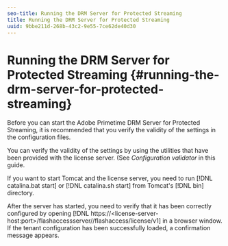 ```yaml
---
seo-title: Running the DRM Server for Protected Streaming
title: Running the DRM Server for Protected Streaming
uuid: 9bbe211d-268b-43c2-9e55-7ce62de40d30
---
```


# Running the DRM Server for Protected Streaming {#running-the-drm-server-for-protected-streaming}

Before you can start the Adobe Primetime DRM Server for Protected Streaming, it is recommended that you verify the validity of the settings in the configuration files.

You can verify the validity of the settings by using the utilities that have been provided with the license server. (See *Configuration validator* in this guide.

If you want to start Tomcat and the license server, you need to run [!DNL catalina.bat start] or [!DNL catalina.sh start] from Tomcat's [!DNL bin] directory.

After the server has started, you need to verify that it has been correctly configured by opening [!DNL https://<lic<span></span>ense-server-host:port>/flashaccessserver/<tenant-name>/flashaccess/license/v1] in a browser window. If the tenant configuration has been successfully loaded, a confirmation message appears.